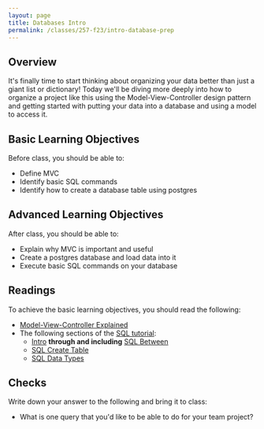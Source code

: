 ```yaml
---
layout: page
title: Databases Intro
permalink: /classes/257-f23/intro-database-prep
---
```


## Overview
It's finally time to start thinking about organizing your data better than just a giant list or dictionary!
Today we'll be diving more deeply into how to organize a project like this using the Model-View-Controller design pattern and getting started with putting your data into a database and using a model to access it.

## Basic Learning Objectives

Before class, you should be able to:
* Define MVC
* Identify basic SQL commands
* Identify how to create a database table using postgres

## Advanced Learning Objectives
After class, you should be able to:
* Explain why MVC is important and useful
* Create a postgres database and load data into it
* Execute basic SQL commands on your database 


## Readings
To achieve the basic learning objectives, you should read the following:
* [Model-View-Controller Explained](https://www.tomdalling.com/blog/software-design/model-view-controller-explained/)
* The following sections of the [SQL tutorial](http://www.w3schools.com/sql/default.asp):
    * [Intro](http://www.w3schools.com/sql/sql_intro.asp) **through and including** [SQL Between](http://www.w3schools.com/sql/sql_between.asp)
    * [SQL Create Table](http://www.w3schools.com/sql/sql_create_table.asp)
    * [SQL Data Types](http://www.w3schools.com/sql/sql_datatypes_general.asp)

## Checks
Write down your answer to the following and bring it to class:
* What is one query that you'd like to be able to do for your team project?